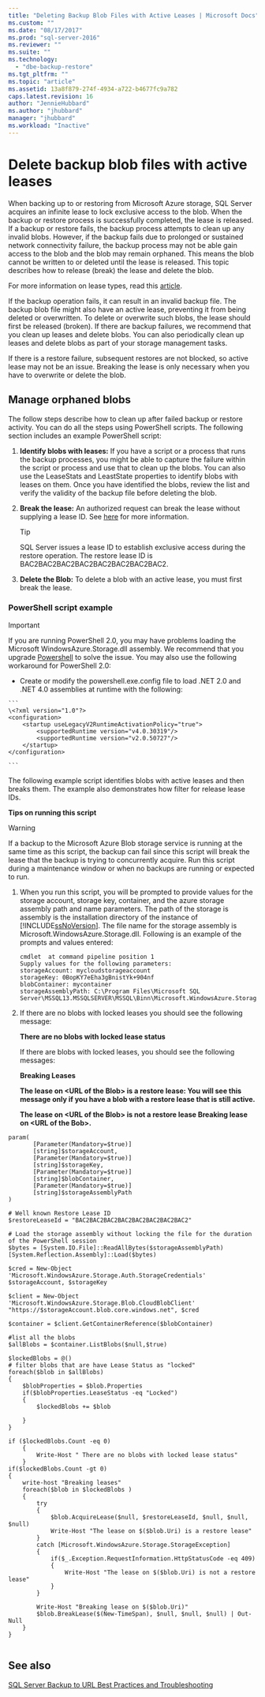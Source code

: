 ```yaml
---
title: "Deleting Backup Blob Files with Active Leases | Microsoft Docs"
ms.custom: ""
ms.date: "08/17/2017"
ms.prod: "sql-server-2016"
ms.reviewer: ""
ms.suite: ""
ms.technology: 
  - "dbe-backup-restore"
ms.tgt_pltfrm: ""
ms.topic: "article"
ms.assetid: 13a8f879-274f-4934-a722-b4677fc9a782
caps.latest.revision: 16
author: "JennieHubbard"
ms.author: "jhubbard"
manager: "jhubbard"
ms.workload: "Inactive"
---
```

# Delete backup blob files with active leases
  When backing up to or restoring from Microsoft Azure storage, SQL Server acquires an infinite lease to lock exclusive access to the blob. When the backup or restore process is successfully completed, the lease is released. If a backup or restore fails, the backup process attempts to clean up any invalid blobs. However, if the backup fails due to prolonged or sustained network connectivity failure, the backup  process may not be able gain access to the blob and the blob may remain orphaned. This means the blob cannot be written to or deleted until the lease is released. This topic describes how to release (break) the lease and delete the blob. 
  
 For more information on lease types, read this [article](http://go.microsoft.com/fwlink/?LinkId=275664).  
  
 If the backup operation fails, it can result in an invalid backup file. The backup blob file might also have an active lease, preventing it from being deleted or overwritten. To delete or overwrite such blobs, the lease should first be released (broken). If there are backup failures, we recommend that you clean up leases and delete blobs. You can also periodically clean up leases and delete blobs as part of your storage management tasks.  
  
 If there is a restore failure, subsequent restores are not blocked, so active lease may not be an issue. Breaking the lease is only necessary when you have to overwrite or delete the blob.  
  
## Manage orphaned blobs  
 The follow steps describe how to clean up after failed backup or restore activity. You can do all the steps using PowerShell scripts. The following section includes an example PowerShell script:  
  
1.  **Identify blobs with leases:** If you have a script or a process that runs the backup processes, you might be able to capture the failure within the script or process and use that to clean up the blobs.  You can also use the LeaseStats and LeastState properties to identify blobs with leases on them. Once you have identified the blobs, review the list and verify the validity of the backup file before deleting the blob.  
  
2.  **Break the lease:** An authorized request can break the lease without supplying a lease ID. See [here](http://go.microsoft.com/fwlink/?LinkID=275664) for more information.  
  
    > [!TIP]  
    >  SQL Server issues a lease ID to establish exclusive access during the restore operation. The restore lease ID is BAC2BAC2BAC2BAC2BAC2BAC2BAC2BAC2.  
  
3.  **Delete the Blob:** To delete a blob with an active lease, you must first break the lease.  
  
###  <a name="Code_Example"></a> PowerShell script example  
  
> [!IMPORTANT]  
>  If you are running PowerShell 2.0, you may have problems loading the Microsoft WindowsAzure.Storage.dll assembly. We recommend that you upgrade [Powershell](https://docs.microsoft.com/powershell/) to solve the issue. You may also use the following workaround for PowerShell 2.0:  
>   
>  -   Create or modify the powershell.exe.config file to load .NET 2.0 and .NET 4.0 assemblies at runtime with the following:  
>   
>     ```  
>     \<?xml version="1.0"?>   
>     <configuration>   
>         <startup useLegacyV2RuntimeActivationPolicy="true">   
>             <supportedRuntime version="v4.0.30319"/>   
>             <supportedRuntime version="v2.0.50727"/>   
>         </startup>   
>     </configuration>  
>   
>     ```  
  
 The following example script identifies blobs with active leases and then breaks them. The example also demonstrates how filter for release lease IDs.  
  
**Tips on running this script**  
  
> [!WARNING]  
>  If a backup to the Microsoft Azure Blob storage service is running at the same time as this script, the backup can fail since this script will break the lease that the backup is trying to concurrently acquire. Run this script during a maintenance window or when no backups are running or expected to run.  
  
1.  When you run this script, you will be prompted to provide values for the storage account, storage key, container, and the azure storage assembly path and name parameters. The path of the storage is assembly is the installation directory of the instance of [!INCLUDE[ssNoVersion](../../includes/ssnoversion-md.md)]. The file name for the storage assembly is Microsoft.WindowsAzure.Storage.dll. Following is an example of the prompts and values entered:  
  
    ```  
    cmdlet  at command pipeline position 1  
    Supply values for the following parameters:  
    storageAccount: mycloudstorageaccount  
    storageKey: 0BopKY7eEha3gBnistYk+904nf  
    blobContainer: mycontainer   
    storageAssemblyPath: C:\Program Files\Microsoft SQL Server\MSSQL13.MSSQLSERVER\MSSQL\Binn\Microsoft.WindowsAzure.Storage.dll  
    ```  
  
2.  If there are no blobs with locked leases you should see the following message:  
  
     **There are no blobs with locked lease status**  
  
     If there are blobs with locked leases, you should see the following messages:  
  
     **Breaking Leases**  
  
     **The lease on \<URL of the Blob> is a restore lease: You will see this message only if you have a blob with a restore lease that is still active.**  
  
     **The lease on \<URL of the Blob> is not a restore lease Breaking lease on \<URL of the Bob>.**  
  
```  
param(  
       [Parameter(Mandatory=$true)]  
       [string]$storageAccount,  
       [Parameter(Mandatory=$true)]  
       [string]$storageKey,  
       [Parameter(Mandatory=$true)]  
       [string]$blobContainer,  
       [Parameter(Mandatory=$true)]  
       [string]$storageAssemblyPath  
)  
  
# Well known Restore Lease ID  
$restoreLeaseId = "BAC2BAC2BAC2BAC2BAC2BAC2BAC2BAC2"  
  
# Load the storage assembly without locking the file for the duration of the PowerShell session  
$bytes = [System.IO.File]::ReadAllBytes($storageAssemblyPath)  
[System.Reflection.Assembly]::Load($bytes)  
  
$cred = New-Object 'Microsoft.WindowsAzure.Storage.Auth.StorageCredentials' $storageAccount, $storageKey  
  
$client = New-Object 'Microsoft.WindowsAzure.Storage.Blob.CloudBlobClient' "https://$storageAccount.blob.core.windows.net", $cred  
  
$container = $client.GetContainerReference($blobContainer)  
  
#list all the blobs  
$allBlobs = $container.ListBlobs($null,$true) 
  
$lockedBlobs = @()  
# filter blobs that are have Lease Status as "locked"  
foreach($blob in $allBlobs)  
{  
    $blobProperties = $blob.Properties   
    if($blobProperties.LeaseStatus -eq "Locked")  
    {  
        $lockedBlobs += $blob  
  
    }  
}  
  
if ($lockedBlobs.Count -eq 0)  
    {   
        Write-Host " There are no blobs with locked lease status"  
    }  
if($lockedBlobs.Count -gt 0)  
{  
    write-host "Breaking leases"  
    foreach($blob in $lockedBlobs )   
    {  
        try  
        {  
            $blob.AcquireLease($null, $restoreLeaseId, $null, $null, $null)  
            Write-Host "The lease on $($blob.Uri) is a restore lease"  
        }  
        catch [Microsoft.WindowsAzure.Storage.StorageException]  
        {  
            if($_.Exception.RequestInformation.HttpStatusCode -eq 409)  
            {  
                Write-Host "The lease on $($blob.Uri) is not a restore lease"  
            }  
        }  
  
        Write-Host "Breaking lease on $($blob.Uri)"  
        $blob.BreakLease($(New-TimeSpan), $null, $null, $null) | Out-Null  
    }  
}  
  
```  
  
## See also  
 [SQL Server Backup to URL Best Practices and Troubleshooting](../../relational-databases/backup-restore/sql-server-backup-to-url-best-practices-and-troubleshooting.md)  
  
  
